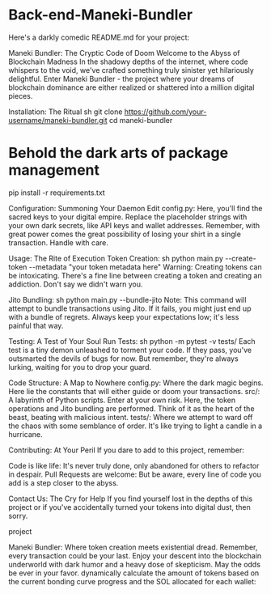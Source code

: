 # Back-end-Maneki-Bundler

Here's a darkly comedic README.md for your project:

Maneki Bundler: The Cryptic Code of Doom
Welcome to the Abyss of Blockchain Madness
In the shadowy depths of the internet, where code whispers to the void, we've crafted something truly sinister yet hilariously delightful. Enter Maneki Bundler - the project where your dreams of blockchain dominance are either realized or shattered into a million digital pieces.

Installation: The Ritual
sh
git clone https://github.com/your-username/maneki-bundler.git
cd maneki-bundler
# Behold the dark arts of package management
pip install -r requirements.txt

Configuration: Summoning Your Daemon
Edit config.py: 
Here, you'll find the sacred keys to your digital empire. Replace the placeholder strings with your own dark secrets, like API keys and wallet addresses. Remember, with great power comes the great possibility of losing your shirt in a single transaction. Handle with care.

Usage: The Rite of Execution
Token Creation:
sh
python main.py --create-token --metadata "your token metadata here"
Warning: Creating tokens can be intoxicating. There's a fine line between creating a token and creating an addiction. Don't say we didn't warn you.

Jito Bundling:
sh
python main.py --bundle-jito
Note: This command will attempt to bundle transactions using Jito. If it fails, you might just end up with a bundle of regrets. Always keep your expectations low; it's less painful that way.

Testing: A Test of Your Soul
Run Tests: 
sh
python -m pytest -v tests/
Each test is a tiny demon unleashed to torment your code. If they pass, you've outsmarted the devils of bugs for now. But remember, they're always lurking, waiting for you to drop your guard.

Code Structure: A Map to Nowhere
config.py: Where the dark magic begins. Here lie the constants that will either guide or doom your transactions.
src/: A labyrinth of Python scripts. Enter at your own risk. Here, the token operations and Jito bundling are performed. Think of it as the heart of the beast, beating with malicious intent.
tests/: Where we attempt to ward off the chaos with some semblance of order. It's like trying to light a candle in a hurricane.

Contributing: At Your Peril
If you dare to add to this project, remember:

Code is like life: It's never truly done, only abandoned for others to refactor in despair.
Pull Requests are welcome: But be aware, every line of code you add is a step closer to the abyss.

Contact Us: The Cry for Help
If you find yourself lost in the depths of this project or if you've accidentally turned your tokens into digital dust, then sorry.

project

Maneki Bundler: Where token creation meets existential dread. Remember, every transaction could be your last. Enjoy your descent into the blockchain underworld with dark humor and a heavy dose of skepticism. May the odds be ever in your favor.
dynamically calculate the amount of tokens based on the current bonding curve progress and the SOL allocated for each wallet:

